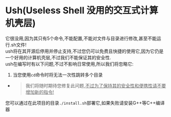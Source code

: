 # Ush(Useless Shell 没用的交互式计算机壳层)
它很没用,因为其只有5个命令,不能配置,不能对文件与目录进行修改,甚至不能运行.sh文件!  
ush将在其开源后停用并停止支持,不过您仍可以免费且快捷的使用它,因为它仍是一个好用的计算机壳层,不过我们不能保证其的安全性.  
ush在编写时有以下问题,不过不影响日常使用,所以我们将忽略它:
1. 当您使用```cd```命令时将无法一次性跳转多个目录 
- >我们将随时期待您修复此问题,<u>不过为了保持其的安全性和便携性请不要增加新的指令!</u>

您可以通过在此项目的目录```./install.sh```部署它,如果失败请安装G++等C++编译器